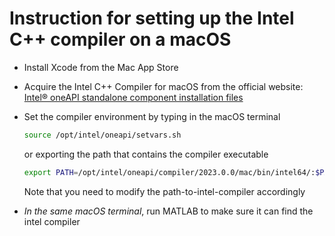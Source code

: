 # Instruction for setting up the Intel C++ compiler on a macOS

- Install Xcode from the Mac App Store

- Acquire the Intel C++ Compiler for macOS from the official website: [Intel® oneAPI standalone component installation files](https://www.intel.com/content/www/us/en/developer/articles/tool/oneapi-standalone-components.html#dpcpp-cpp)

- Set the compiler environment by typing in the macOS terminal

  ```bash
  source /opt/intel/oneapi/setvars.sh
  ```

  or exporting the path that contains the compiler executable

  ```bash
  export PATH=/opt/intel/oneapi/compiler/2023.0.0/mac/bin/intel64/:$PATH
  ```

  Note that you need to modify the path-to-intel-compiler accordingly

- *In the same macOS terminal*, run MATLAB to make sure it can find the intel compiler